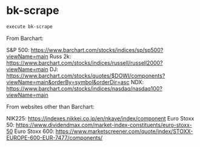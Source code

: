 # bk-scrape

```bash
execute bk-scrape
```

From Barchart:

S&P 500: https://www.barchart.com/stocks/indices/sp/sp500?viewName=main
Russ 2k: https://www.barchart.com/stocks/indices/russell/russell2000?viewName=main
DJ: https://www.barchart.com/stocks/quotes/$DOWI/components?viewName=main&orderBy=symbol&orderDir=asc
NDX: https://www.barchart.com/stocks/indices/nasdaq/nasdaq100?viewName=main

From websites other than Barchart:

NIK225: https://indexes.nikkei.co.jp/en/nkave/index/component
Euro Stoxx 50: https://www.dividendmax.com/market-index-constituents/euro-stoxx-50
Euro Stoxx 600: https://www.marketscreener.com/quote/index/STOXX-EUROPE-600-EUR-7477/components/

